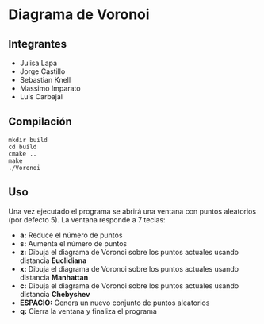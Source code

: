 # Diagrama de Voronoi
## Integrantes
* Julisa Lapa
* Jorge Castillo
* Sebastian Knell
* Massimo Imparato
* Luis Carbajal

## Compilación
```shell
mkdir build
cd build
cmake ..
make
./Voronoi
```

## Uso
Una vez ejecutado el programa se abrirá una ventana con puntos aleatorios (por defecto 5). La ventana responde a 7 teclas:
* **a:** Reduce el número de puntos
* **s:** Aumenta el número de puntos
* **z:** Dibuja el diagrama de Voronoi sobre los puntos actuales usando distancia **Euclidiana**
* **x:** Dibuja el diagrama de Voronoi sobre los puntos actuales usando distancia **Manhattan**
* **c:** Dibuja el diagrama de Voronoi sobre los puntos actuales usando distancia **Chebyshev**
* **ESPACIO:** Genera un nuevo conjunto de puntos aleatorios
* **q:** Cierra la ventana y finaliza el programa